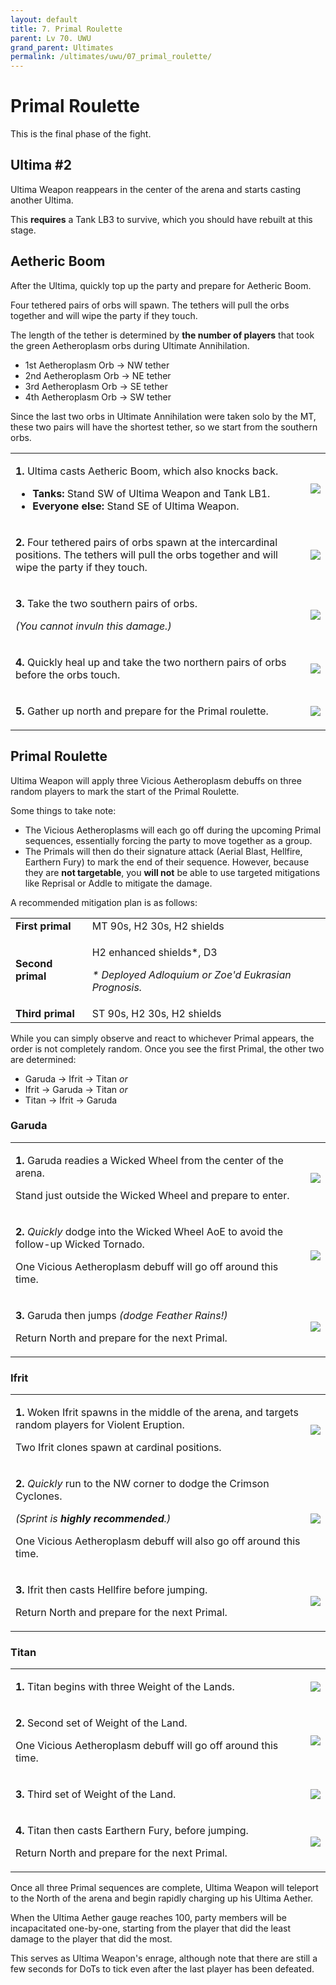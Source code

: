 ```yaml
---
layout: default
title: 7. Primal Roulette
parent: Lv 70. UWU
grand_parent: Ultimates
permalink: /ultimates/uwu/07_primal_roulette/
---
```


# Primal Roulette

This is the final phase of the fight.

## Ultima #2

Ultima Weapon reappears in the center of the arena and starts casting another Ultima.

This **requires** a Tank LB3 to survive, which you should have rebuilt at this stage.

## Aetheric Boom

After the Ultima, quickly top up the party and prepare for Aetheric Boom.

Four tethered pairs of orbs will spawn. The tethers will pull the orbs together and will wipe the party if they touch.

The length of the tether is determined by **the number of players** that took the green Aetheroplasm orbs during Ultimate Annihilation.

- 1st Aetheroplasm Orb → NW tether
- 2nd Aetheroplasm Orb → NE tether
- 3rd Aetheroplasm Orb → SE tether
- 4th Aetheroplasm Orb → SW tether

Since the last two orbs in Ultimate Annihilation were taken solo by the MT, these two pairs will have the shortest tether, so we start from the southern orbs.

<table>
  <tr>
    <td><p><b>1.</b> Ultima casts Aetheric Boom, which also knocks back.</p><ul><li><b>Tanks:</b> Stand SW of Ultima Weapon and Tank LB1.</li><li><b>Everyone else:</b> Stand SE of Ultima Weapon.</li></ul></td>
    <td><img src="../images/primal_roulette/aetheric_boom_01.jpg"></td>
  </tr>
  <tr>
    <td><p><b>2.</b> Four tethered pairs of orbs spawn at the intercardinal positions. The tethers will pull the orbs together and will wipe the party if they touch.</p></td>
    <td><img src="../images/primal_roulette/aetheric_boom_02.jpg"></td>
  </tr>
  <tr>
    <td><p><b>3.</b> Take the two southern pairs of orbs.</p><p><em>(You cannot invuln this damage.)</em></p></td>
    <td><img src="../images/primal_roulette/aetheric_boom_03.jpg"></td>
  </tr>
  <tr>
    <td><p><b>4.</b> Quickly heal up and take the two northern pairs of orbs before the orbs touch.</p></td>
    <td><img src="../images/primal_roulette/aetheric_boom_04.jpg"></td>
  </tr>
  <tr>
    <td><p><b>5.</b> Gather up north and prepare for the Primal roulette.</p></td>
    <td><img src="../images/primal_roulette/aetheric_boom_05.jpg"></td>
  </tr>
</table>

## Primal Roulette

Ultima Weapon will apply three Vicious Aetheroplasm debuffs on three random players to mark the start of the Primal Roulette.

Some things to take note:

- The Vicious Aetheroplasms will each go off during the upcoming Primal sequences, essentially forcing the party to move together as a group.
- The Primals will then do their signature attack (Aerial Blast, Hellfire, Earthern Fury) to mark the end of their sequence. However, because they are **not targetable**, you **will not** be able to use targeted mitigations like Reprisal or Addle to mitigate the damage.

A recommended mitigation plan is as follows:

<table>
  <tr>
    <td><b>First primal</b></td>
    <td>MT 90s, H2 30s, H2 shields</td>
  </tr>
  <tr>
    <td><b>Second primal</b></td>
    <td><p>H2 enhanced shields*, D3</p><p><em>* Deployed Adloquium or Zoe'd Eukrasian Prognosis.</em></p></td>
  </tr>
  <tr>
    <td><b>Third primal</b></td>
    <td>ST 90s, H2 30s, H2 shields</td>
  </tr>
</table>

While you can simply observe and react to whichever Primal appears, the order is not completely random. Once you see the first Primal, the other two are determined:

- Garuda → Ifrit → Titan *or*
- Ifrit → Garuda → Titan *or*
- Titan → Ifrit → Garuda

### Garuda

<table>
  <tr>
    <td><p><b>1.</b> Garuda readies a Wicked Wheel from the center of the arena.</p><p>Stand just outside the Wicked Wheel and prepare to enter.</p></td>
    <td><img src="../images/primal_roulette/primal_roulette_garuda_01.jpg"></td>
  </tr>
  <tr>
    <td><p><b>2.</b> <em>Quickly</em> dodge into the Wicked Wheel AoE to avoid the follow-up Wicked Tornado.</p><p>One Vicious Aetheroplasm debuff will go off around this time.</p></td>
    <td><img src="../images/primal_roulette/primal_roulette_garuda_02.jpg"></td>
  </tr>
  <tr>
    <td><p><b>3.</b> Garuda then jumps <em>(dodge Feather Rains!)</em><p>Return North and prepare for the next Primal.</p></p></td>
    <td><img src="../images/primal_roulette/primal_roulette_garuda_03.jpg"></td>
  </tr>
</table>

### Ifrit

<table>
  <tr>
    <td><p><b>1.</b> Woken Ifrit spawns in the middle of the arena, and targets random players for Violent Eruption.</p><p>Two Ifrit clones spawn at cardinal positions.</p></td>
    <td><img src="../images/primal_roulette/primal_roulette_ifrit_01.jpg"></td>
  </tr>
  <tr>
    <td><p><b>2.</b> <em>Quickly</em> run to the NW corner to dodge the Crimson Cyclones.</p><p><em>(Sprint is <b>highly recommended</b>.)</em></p><p>One Vicious Aetheroplasm debuff will also go off around this time.</p></td>
    <td><img src="../images/primal_roulette/primal_roulette_ifrit_02.jpg"></td>
  </tr>
  <tr>
    <td><p><b>3.</b> Ifrit then casts Hellfire before jumping.</p><p>Return North and prepare for the next Primal.</p></td>
    <td><img src="../images/primal_roulette/primal_roulette_ifrit_03.jpg"></td>
  </tr>
</table>

### Titan

<table>
  <tr>
    <td><p><b>1.</b> Titan begins with three Weight of the Lands.</p></td>
    <td><img src="../images/primal_roulette/primal_roulette_titan_01.jpg"></td>
  </tr>
  <tr>
    <td><p><b>2.</b> Second set of Weight of the Land.</p><p>One Vicious Aetheroplasm debuff will go off around this time.</p></td>
    <td><img src="../images/primal_roulette/primal_roulette_titan_02.jpg"></td>
  </tr>
  <tr>
    <td><p><b>3.</b> Third set of Weight of the Land.</p></td>
    <td><img src="../images/primal_roulette/primal_roulette_titan_03.jpg"></td>
  </tr>
  <tr>
    <td><p><b>4.</b> Titan then casts Earthern Fury, before jumping.</p><p>Return North and prepare for the next Primal.</p></td>
    <td><img src="../images/primal_roulette/primal_roulette_titan_04.jpg"></td>
  </tr>
</table>

Once all three Primal sequences are complete, Ultima Weapon will teleport to the North of the arena and begin rapidly charging up his Ultima Aether.

When the Ultima Aether gauge reaches 100, party members will be incapacitated one-by-one, starting from the player that did the least damage to the player that did the most.

This serves as Ultima Weapon's enrage, although note that there are still a few seconds for DoTs to tick even after the last player has been defeated.